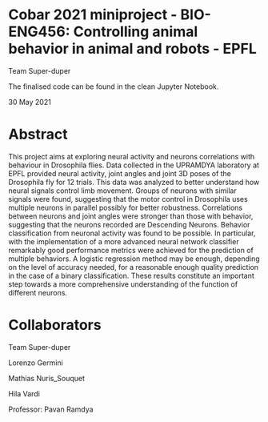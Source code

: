 # Cobar 2021 miniproject - BIO-ENG456: Controlling animal behavior in animal and robots - EPFL

Team Super-duper

The finalised code can be found in the clean Jupyter Notebook.

30 May 2021

# Abstract
This project aims at exploring neural activity and neurons correlations with behaviour in Drosophila flies. Data collected in the UPRAMDYA laboratory at EPFL provided neural activity, joint angles and
joint 3D poses of the Drosophila fly for 12 trials. This data was analyzed to better understand how neural signals control limb movement. Groups of neurons with similar signals were found, suggesting
that the motor control in Drosophila uses multiple neurons in parallel possibly for better robustness. Correlations between neurons and joint angles were stronger than those with behavior, suggesting
that the neurons recorded are Descending Neurons. Behavior classification from neuronal activity was found to be possible. In particular, with the implementation of a more advanced neural network
classifier remarkably good performance metrics were achieved for the prediction of multiple behaviors. A logistic regression method may be enough, depending on the level of accuracy needed, for a
reasonable enough quality prediction in the case of a binary classification. These results constitute an important step towards a more comprehensive understanding of the function of different neurons.

# Collaborators
Team Super-duper

Lorenzo Germini

Mathias Nuris_Souquet

Hila Vardi


Professor: Pavan Ramdya

